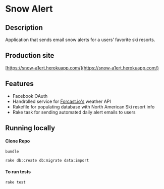 # Snow Alert

## Description

Application that sends email snow alerts for a users’ favorite ski resorts.

## Production site

[https://snow-a1ert.herokuapp.com/](https://snow-a1ert.herokuapp.com/)

## Features

- Facebook OAuth
- Handrolled service for [Forcast.io's](http://www.forcast.io) weather API
- Rakefile for populating database with North American Ski resort info
- Rake task for sending automated daily alert emails to users

## Running locally

#### Clone Repo
`bundle`

`rake db:create db:migrate data:import`

#### To run tests  

`rake test`
